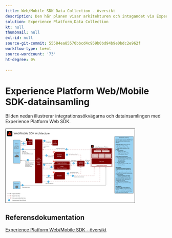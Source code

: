 ```yaml
---
title: Web/Mobile SDK Data Collection - översikt
description: Den här planen visar arkitekturen och intagandet via Experience Platform Web och Mobile SDK
solution: Experience Platform,Data Collection
kt: null
thumbnail: null
exl-id: null
source-git-commit: 55584ea85570bbcd4c959b0bd94b9e0bdc2e962f
workflow-type: tm+mt
source-wordcount: '73'
ht-degree: 0%

---
```


# Experience Platform Web/Mobile SDK-datainsamling

Bilden nedan illustrerar integrationssökvägarna och datainsamlingen med Experience Platform Web SDK.

<img src="assets/web_sdk_flow.svg" alt="Referensarkitektur för implementering med Experience Platform Web och Mobile SDK" style="width:80%; border:1px solid #4a4a4a" />

## Referensdokumentation

[Experience Platform Web/Mobile SDK - översikt](https://experienceleague.adobe.com/docs/experience-platform/edge/home.html?lang=en)
